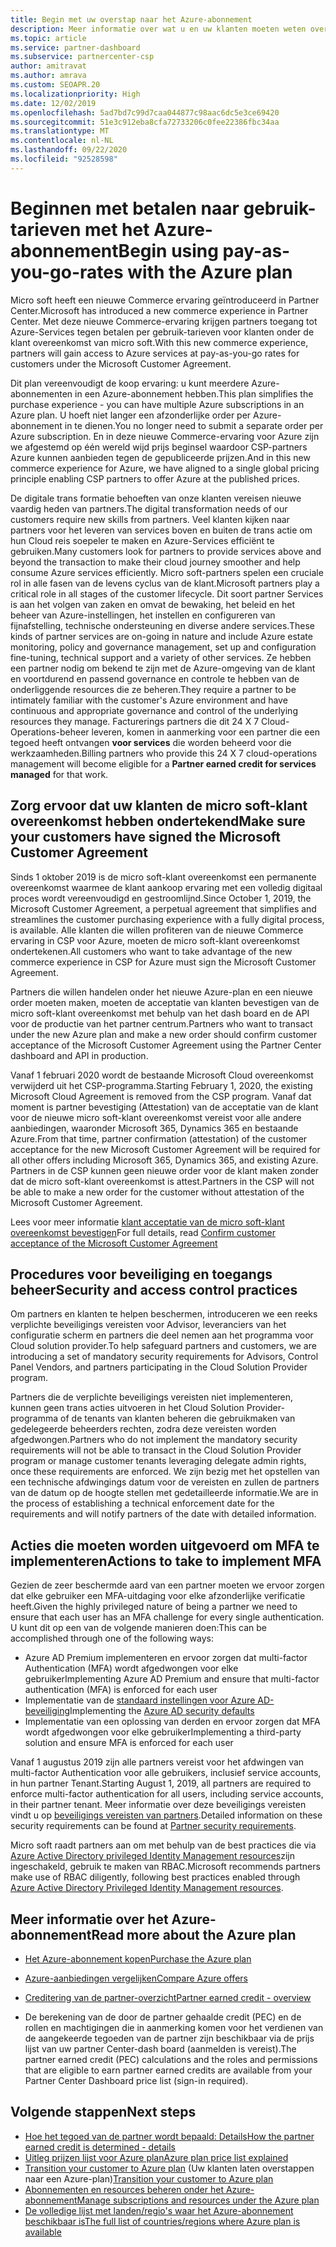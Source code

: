 ```yaml
---
title: Begin met uw overstap naar het Azure-abonnement
description: Meer informatie over wat u en uw klanten moeten weten over het gebruik van het Azure betalen per gebruik-abonnement, met inbegrip van de eerste stappen, beveiligings maatregelen en hoe u aan de slag gaat.
ms.topic: article
ms.service: partner-dashboard
ms.subservice: partnercenter-csp
author: amitravat
ms.author: amrava
ms.custom: SEOAPR.20
ms.localizationpriority: High
ms.date: 12/02/2019
ms.openlocfilehash: 5ad7bd7c99d7caa044877c98aac6dc5e3ce69420
ms.sourcegitcommit: 51e3c912eba8cfa72733206c0fee22386fbc34aa
ms.translationtype: MT
ms.contentlocale: nl-NL
ms.lasthandoff: 09/22/2020
ms.locfileid: "92528598"
---
```

# <a name="begin-using-pay-as-you-go-rates-with-the-azure-plan"></a><span data-ttu-id="1a797-103">Beginnen met betalen naar gebruik-tarieven met het Azure-abonnement</span><span class="sxs-lookup"><span data-stu-id="1a797-103">Begin using pay-as-you-go-rates with the Azure plan</span></span>

<span data-ttu-id="1a797-104">Micro soft heeft een nieuwe Commerce ervaring geïntroduceerd in Partner Center.</span><span class="sxs-lookup"><span data-stu-id="1a797-104">Microsoft has introduced a new commerce experience in Partner Center.</span></span>  <span data-ttu-id="1a797-105">Met deze nieuwe Commerce-ervaring krijgen partners toegang tot Azure-Services tegen betalen per gebruik-tarieven voor klanten onder de klant overeenkomst van micro soft.</span><span class="sxs-lookup"><span data-stu-id="1a797-105">With this new commerce experience, partners will gain access to Azure services at pay-as-you-go rates for customers under the Microsoft Customer Agreement.</span></span>

<span data-ttu-id="1a797-106">Dit plan vereenvoudigt de koop ervaring: u kunt meerdere Azure-abonnementen in een Azure-abonnement hebben.</span><span class="sxs-lookup"><span data-stu-id="1a797-106">This plan simplifies the purchase experience - you can have multiple Azure subscriptions in an Azure plan.</span></span> <span data-ttu-id="1a797-107">U hoeft niet langer een afzonderlijke order per Azure-abonnement in te dienen.</span><span class="sxs-lookup"><span data-stu-id="1a797-107">You no longer need to submit a separate order per Azure subscription.</span></span> <span data-ttu-id="1a797-108">En in deze nieuwe Commerce-ervaring voor Azure zijn we afgestemd op één wereld wijd prijs beginsel waardoor CSP-partners Azure kunnen aanbieden tegen de gepubliceerde prijzen.</span><span class="sxs-lookup"><span data-stu-id="1a797-108">And in this new commerce experience for Azure, we have aligned to a single global pricing principle enabling CSP partners to offer Azure at the published prices.</span></span>

<span data-ttu-id="1a797-109">De digitale trans formatie behoeften van onze klanten vereisen nieuwe vaardig heden van partners.</span><span class="sxs-lookup"><span data-stu-id="1a797-109">The digital transformation needs of our customers require new skills from partners.</span></span> <span data-ttu-id="1a797-110">Veel klanten kijken naar partners voor het leveren van services boven en buiten de trans actie om hun Cloud reis soepeler te maken en Azure-Services efficiënt te gebruiken.</span><span class="sxs-lookup"><span data-stu-id="1a797-110">Many customers look for partners to provide services above and beyond the transaction to make their cloud journey smoother and help consume Azure services efficiently.</span></span> <span data-ttu-id="1a797-111">Micro soft-partners spelen een cruciale rol in alle fasen van de levens cyclus van de klant.</span><span class="sxs-lookup"><span data-stu-id="1a797-111">Microsoft partners play a critical role in all stages of the customer lifecycle.</span></span> <span data-ttu-id="1a797-112">Dit soort partner Services is aan het volgen van zaken en omvat de bewaking, het beleid en het beheer van Azure-instellingen, het instellen en configureren van fijnafstelling, technische ondersteuning en diverse andere services.</span><span class="sxs-lookup"><span data-stu-id="1a797-112">These kinds of partner services are on-going in nature and include Azure estate monitoring, policy and governance management, set up and configuration fine-tuning, technical support and a variety of other services.</span></span> <span data-ttu-id="1a797-113">Ze hebben een partner nodig om bekend te zijn met de Azure-omgeving van de klant en voortdurend en passend governance en controle te hebben van de onderliggende resources die ze beheren.</span><span class="sxs-lookup"><span data-stu-id="1a797-113">They require a partner to be intimately familiar with the customer's Azure environment and have continuous and appropriate governance and control of the underlying resources they manage.</span></span> <span data-ttu-id="1a797-114">Facturerings partners die dit 24 X 7 Cloud-Operations-beheer leveren, komen in aanmerking voor een partner die een tegoed heeft ontvangen **voor services** die worden beheerd voor die werkzaamheden.</span><span class="sxs-lookup"><span data-stu-id="1a797-114">Billing partners who provide this 24 X 7 cloud-operations management will become eligible for a **Partner earned credit for services managed** for that work.</span></span>

## <a name="make-sure-your-customers-have-signed-the-microsoft-customer-agreement"></a><span data-ttu-id="1a797-115">Zorg ervoor dat uw klanten de micro soft-klant overeenkomst hebben ondertekend</span><span class="sxs-lookup"><span data-stu-id="1a797-115">Make sure your customers have signed the Microsoft Customer Agreement</span></span>

<span data-ttu-id="1a797-116">Sinds 1 oktober 2019 is de micro soft-klant overeenkomst een permanente overeenkomst waarmee de klant aankoop ervaring met een volledig digitaal proces wordt vereenvoudigd en gestroomlijnd.</span><span class="sxs-lookup"><span data-stu-id="1a797-116">Since October 1, 2019, the Microsoft Customer Agreement, a perpetual agreement that simplifies and streamlines the customer purchasing experience with a fully digital process, is available.</span></span> <span data-ttu-id="1a797-117">Alle klanten die willen profiteren van de nieuwe Commerce ervaring in CSP voor Azure, moeten de micro soft-klant overeenkomst ondertekenen.</span><span class="sxs-lookup"><span data-stu-id="1a797-117">All customers who want to take advantage of the new commerce experience in CSP for Azure must sign the Microsoft Customer Agreement.</span></span>

<span data-ttu-id="1a797-118">Partners die willen handelen onder het nieuwe Azure-plan en een nieuwe order moeten maken, moeten de acceptatie van klanten bevestigen van de micro soft-klant overeenkomst met behulp van het dash board en de API voor de productie van het partner centrum.</span><span class="sxs-lookup"><span data-stu-id="1a797-118">Partners who want to transact under the new Azure plan and make a new order should confirm customer acceptance of the Microsoft Customer Agreement using the Partner Center dashboard and API in production.</span></span>

<span data-ttu-id="1a797-119">Vanaf 1 februari 2020 wordt de bestaande Microsoft Cloud overeenkomst verwijderd uit het CSP-programma.</span><span class="sxs-lookup"><span data-stu-id="1a797-119">Starting February 1, 2020, the existing Microsoft Cloud Agreement is removed from the CSP program.</span></span> <span data-ttu-id="1a797-120">Vanaf dat moment is partner bevestiging (Attestation) van de acceptatie van de klant voor de nieuwe micro soft-klant overeenkomst vereist voor alle andere aanbiedingen, waaronder Microsoft 365, Dynamics 365 en bestaande Azure.</span><span class="sxs-lookup"><span data-stu-id="1a797-120">From that time, partner confirmation (attestation) of the customer acceptance for the new Microsoft Customer Agreement will be required for all other offers including Microsoft 365, Dynamics 365, and existing Azure.</span></span> <span data-ttu-id="1a797-121">Partners in de CSP kunnen geen nieuwe order voor de klant maken zonder dat de micro soft-klant overeenkomst is attest.</span><span class="sxs-lookup"><span data-stu-id="1a797-121">Partners in the CSP will not be able to make a new order for the customer without attestation of the Microsoft Customer Agreement.</span></span>

<span data-ttu-id="1a797-122">Lees voor meer informatie [klant acceptatie van de micro soft-klant overeenkomst bevestigen](confirm-customer-agreement.md)</span><span class="sxs-lookup"><span data-stu-id="1a797-122">For full details, read [Confirm customer acceptance of the Microsoft Customer Agreement](confirm-customer-agreement.md)</span></span>

## <a name="security-and-access-control-practices"></a><span data-ttu-id="1a797-123">Procedures voor beveiliging en toegangs beheer</span><span class="sxs-lookup"><span data-stu-id="1a797-123">Security and access control practices</span></span>

<span data-ttu-id="1a797-124">Om partners en klanten te helpen beschermen, introduceren we een reeks verplichte beveiligings vereisten voor Advisor, leveranciers van het configuratie scherm en partners die deel nemen aan het programma voor Cloud solution provider.</span><span class="sxs-lookup"><span data-stu-id="1a797-124">To help safeguard partners and customers, we are introducing a set of mandatory security requirements for Advisors, Control Panel Vendors, and partners participating in the Cloud Solution Provider program.</span></span>

<span data-ttu-id="1a797-125">Partners die de verplichte beveiligings vereisten niet implementeren, kunnen geen trans acties uitvoeren in het Cloud Solution Provider-programma of de tenants van klanten beheren die gebruikmaken van gedelegeerde beheerders rechten, zodra deze vereisten worden afgedwongen.</span><span class="sxs-lookup"><span data-stu-id="1a797-125">Partners who do not implement the mandatory security requirements will not be able to transact in the Cloud Solution Provider program or manage customer tenants leveraging delegate admin rights, once these requirements are enforced.</span></span> <span data-ttu-id="1a797-126">We zijn bezig met het opstellen van een technische afdwingings datum voor de vereisten en zullen de partners van de datum op de hoogte stellen met gedetailleerde informatie.</span><span class="sxs-lookup"><span data-stu-id="1a797-126">We are in the process of establishing a technical enforcement date for the requirements and will notify partners of the date with detailed information.</span></span>

## <a name="actions-to-take-to-implement-mfa"></a><span data-ttu-id="1a797-127">Acties die moeten worden uitgevoerd om MFA te implementeren</span><span class="sxs-lookup"><span data-stu-id="1a797-127">Actions to take to implement MFA</span></span>

<span data-ttu-id="1a797-128">Gezien de zeer beschermde aard van een partner moeten we ervoor zorgen dat elke gebruiker een MFA-uitdaging voor elke afzonderlijke verificatie heeft.</span><span class="sxs-lookup"><span data-stu-id="1a797-128">Given the highly privileged nature of being a partner we need to ensure that each user has an MFA challenge for every single authentication.</span></span> <span data-ttu-id="1a797-129">U kunt dit op een van de volgende manieren doen:</span><span class="sxs-lookup"><span data-stu-id="1a797-129">This can be accomplished through one of the following ways:</span></span>

- <span data-ttu-id="1a797-130">Azure AD Premium implementeren en ervoor zorgen dat multi-factor Authentication (MFA) wordt afgedwongen voor elke gebruiker</span><span class="sxs-lookup"><span data-stu-id="1a797-130">Implementing Azure AD Premium and ensure that multi-factor authentication (MFA) is enforced for each user</span></span>
- <span data-ttu-id="1a797-131">Implementatie van de [standaard instellingen voor Azure AD-beveiliging](/azure/active-directory/conditional-access/concept-conditional-access-security-defaults)</span><span class="sxs-lookup"><span data-stu-id="1a797-131">Implementing the [Azure AD security defaults](/azure/active-directory/conditional-access/concept-conditional-access-security-defaults)</span></span>
- <span data-ttu-id="1a797-132">Implementatie van een oplossing van derden en ervoor zorgen dat MFA wordt afgedwongen voor elke gebruiker</span><span class="sxs-lookup"><span data-stu-id="1a797-132">Implementing a third-party solution and ensure MFA is enforced for each user</span></span>

<span data-ttu-id="1a797-133">Vanaf 1 augustus 2019 zijn alle partners vereist voor het afdwingen van multi-factor Authentication voor alle gebruikers, inclusief service accounts, in hun partner Tenant.</span><span class="sxs-lookup"><span data-stu-id="1a797-133">Starting August 1, 2019, all partners are required to enforce multi-factor authentication for all users, including service accounts, in their partner tenant.</span></span> <span data-ttu-id="1a797-134">Meer informatie over deze beveiligings vereisten vindt u op [beveiligings vereisten van partners](partner-security-requirements.md).</span><span class="sxs-lookup"><span data-stu-id="1a797-134">Detailed information on these security requirements can be found at [Partner security requirements](partner-security-requirements.md).</span></span>

<span data-ttu-id="1a797-135">Micro soft raadt partners aan om met behulp van de best practices die via [Azure Active Directory privileged Identity Management resources](/azure/active-directory/privileged-identity-management/pim-configure)zijn ingeschakeld, gebruik te maken van RBAC.</span><span class="sxs-lookup"><span data-stu-id="1a797-135">Microsoft recommends partners make use of RBAC diligently, following best practices enabled through [Azure Active Directory Privileged Identity Management resources](/azure/active-directory/privileged-identity-management/pim-configure).</span></span>

## <a name="read-more-about-the-azure-plan"></a><span data-ttu-id="1a797-136">Meer informatie over het Azure-abonnement</span><span class="sxs-lookup"><span data-stu-id="1a797-136">Read more about the Azure plan</span></span>

- [<span data-ttu-id="1a797-137">Het Azure-abonnement kopen</span><span class="sxs-lookup"><span data-stu-id="1a797-137">Purchase the Azure plan</span></span>](purchase-azure-plan.md)

- [<span data-ttu-id="1a797-138">Azure-aanbiedingen vergelijken</span><span class="sxs-lookup"><span data-stu-id="1a797-138">Compare Azure offers</span></span>](compare-azure-offers.md)

- [<span data-ttu-id="1a797-139">Creditering van de partner-overzicht</span><span class="sxs-lookup"><span data-stu-id="1a797-139">Partner earned credit - overview</span></span>](partner-earned-credit.md)

- <span data-ttu-id="1a797-140">De berekening van de door de partner gehaalde credit (PEC) en de rollen en machtigingen die in aanmerking komen voor het verdienen van de aangekeerde tegoeden van de partner zijn beschikbaar via de prijs lijst van uw partner Center-dash board (aanmelden is vereist).</span><span class="sxs-lookup"><span data-stu-id="1a797-140">The partner earned credit (PEC) calculations and the roles and permissions that are eligible to earn partner earned credits are available from your Partner Center Dashboard price list (sign-in required).</span></span>

## <a name="next-steps"></a><span data-ttu-id="1a797-141">Volgende stappen</span><span class="sxs-lookup"><span data-stu-id="1a797-141">Next steps</span></span> 

- [<span data-ttu-id="1a797-142">Hoe het tegoed van de partner wordt bepaald: Details</span><span class="sxs-lookup"><span data-stu-id="1a797-142">How the partner earned credit is determined - details</span></span>](partner-earned-credit-explanation.md)
- [<span data-ttu-id="1a797-143">Uitleg prijzen lijst voor Azure plan</span><span class="sxs-lookup"><span data-stu-id="1a797-143">Azure plan price list explained</span></span>](azure-plan-price-list.md)
- <span data-ttu-id="1a797-144">[Transition your customer to Azure plan](azure-plan-transition.md) (Uw klanten laten overstappen naar een Azure-plan)</span><span class="sxs-lookup"><span data-stu-id="1a797-144">[Transition your customer to Azure plan](azure-plan-transition.md)</span></span>
- [<span data-ttu-id="1a797-145">Abonnementen en resources beheren onder het Azure-abonnement</span><span class="sxs-lookup"><span data-stu-id="1a797-145">Manage subscriptions and resources under the Azure plan</span></span>](azure-plan-manage.md)
- [<span data-ttu-id="1a797-146">De volledige lijst met landen/regio's waar het Azure-abonnement beschikbaar is</span><span class="sxs-lookup"><span data-stu-id="1a797-146">The full list of countries/regions where Azure plan is available</span></span>](https://query.prod.cms.rt.microsoft.com/cms/api/am/binary/RE3QN0x)